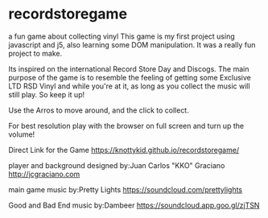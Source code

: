 # recordstoregame

a fun game about collecting vinyl
This game is my first project using javascript and j5, also learning some DOM manipulation. It was a really fun project to make.

Its inspired on the international Record Store Day and Discogs.
The main purpose of the game is to resemble the feeling of getting some Exclusive LTD RSD Vinyl and while you're at it, as long as you collect the music will still play. So keep it up!



Use the Arros to move around, and the click to collect. 

For best resolution play with the browser on full screen and turn up the volume!


Direct Link for the Game <https://knottykid.github.io/recordstoregame/>

player and background designed by:Juan Carlos "KKO" Graciano <http://jcgraciano.com>

main game music by:Pretty Lights <https://soundcloud.com/prettylights>

Good and Bad End music by:Dambeer <https://soundcloud.app.goo.gl/zjTSN>

